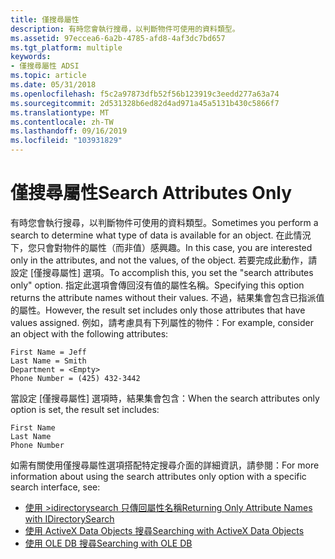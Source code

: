 ```yaml
---
title: 僅搜尋屬性
description: 有時您會執行搜尋，以判斷物件可使用的資料類型。
ms.assetid: 97eccea6-6a2b-4785-afd8-4af3dc7bd657
ms.tgt_platform: multiple
keywords:
- 僅搜尋屬性 ADSI
ms.topic: article
ms.date: 05/31/2018
ms.openlocfilehash: f5c2a97873dfb52f56b123919c3eedd277a63a74
ms.sourcegitcommit: 2d531328b6ed82d4ad971a45a5131b430c5866f7
ms.translationtype: MT
ms.contentlocale: zh-TW
ms.lasthandoff: 09/16/2019
ms.locfileid: "103931829"
---
```

# <a name="search-attributes-only"></a><span data-ttu-id="f3df8-104">僅搜尋屬性</span><span class="sxs-lookup"><span data-stu-id="f3df8-104">Search Attributes Only</span></span>

<span data-ttu-id="f3df8-105">有時您會執行搜尋，以判斷物件可使用的資料類型。</span><span class="sxs-lookup"><span data-stu-id="f3df8-105">Sometimes you perform a search to determine what type of data is available for an object.</span></span> <span data-ttu-id="f3df8-106">在此情況下，您只會對物件的屬性（而非值）感興趣。</span><span class="sxs-lookup"><span data-stu-id="f3df8-106">In this case, you are interested only in the attributes, and not the values, of the object.</span></span> <span data-ttu-id="f3df8-107">若要完成此動作，請設定 [僅搜尋屬性] 選項。</span><span class="sxs-lookup"><span data-stu-id="f3df8-107">To accomplish this, you set the "search attributes only" option.</span></span> <span data-ttu-id="f3df8-108">指定此選項會傳回沒有值的屬性名稱。</span><span class="sxs-lookup"><span data-stu-id="f3df8-108">Specifying this option returns the attribute names without their values.</span></span> <span data-ttu-id="f3df8-109">不過，結果集會包含已指派值的屬性。</span><span class="sxs-lookup"><span data-stu-id="f3df8-109">However, the result set includes only those attributes that have values assigned.</span></span> <span data-ttu-id="f3df8-110">例如，請考慮具有下列屬性的物件：</span><span class="sxs-lookup"><span data-stu-id="f3df8-110">For example, consider an object with the following attributes:</span></span>

``` syntax
First Name = Jeff
Last Name = Smith
Department = <Empty>
Phone Number = (425) 432-3442
```

<span data-ttu-id="f3df8-111">當設定 [僅搜尋屬性] 選項時，結果集會包含：</span><span class="sxs-lookup"><span data-stu-id="f3df8-111">When the search attributes only option is set, the result set includes:</span></span>

``` syntax
First Name
Last Name
Phone Number
```

<span data-ttu-id="f3df8-112">如需有關使用僅搜尋屬性選項搭配特定搜尋介面的詳細資訊，請參閱：</span><span class="sxs-lookup"><span data-stu-id="f3df8-112">For more information about using the search attributes only option with a specific search interface, see:</span></span>

-   [<span data-ttu-id="f3df8-113">使用 >idirectorysearch 只傳回屬性名稱</span><span class="sxs-lookup"><span data-stu-id="f3df8-113">Returning Only Attribute Names with IDirectorySearch</span></span>](returning-only-attribute-names-with-idirectorysearch.md)
-   [<span data-ttu-id="f3df8-114">使用 ActiveX Data Objects 搜尋</span><span class="sxs-lookup"><span data-stu-id="f3df8-114">Searching with ActiveX Data Objects</span></span>](searching-with-activex-data-objects-ado.md)
-   [<span data-ttu-id="f3df8-115">使用 OLE DB 搜尋</span><span class="sxs-lookup"><span data-stu-id="f3df8-115">Searching with OLE DB</span></span>](searching-with-ole-db.md)

 

 





